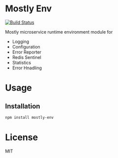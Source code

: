 Mostly Env
==========

[![Build Status](https://travis-ci.org/mostlyjs/mostly-env.svg)](https://travis-ci.org/mostlyjs/mostly-env)

Mostly microservice runtime environment module for
* Logging
* Configuration
* Error Reporter
* Redis Sentinel
* Statistics
* Error Hnadling

# Usage

## Installation

```bash
npm install mostly-env
```

# License

MIT